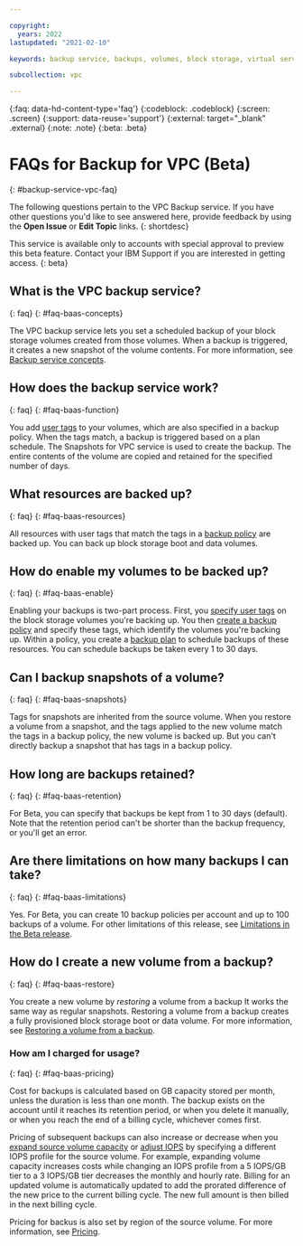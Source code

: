 ```yaml
---

copyright:
  years: 2022
lastupdated: "2021-02-10"

keywords: backup service, backups, volumes, block storage, virtual server instance, instance, FAQ

subcollection: vpc

---
```


{:faq: data-hd-content-type='faq'}
{:codeblock: .codeblock}
{:screen: .screen}
{:support: data-reuse='support'}
{:external: target="_blank" .external}
{:note: .note}
{:beta: .beta}

# FAQs for Backup for VPC (Beta)
{: #backup-service-vpc-faq}

The following questions pertain to the VPC Backup service. If you have other questions you'd like to see answered here, provide feedback by using the **Open Issue** or **Edit Topic** links.
{: shortdesc}

This service is available only to accounts with special approval to preview this beta feature. Contact your IBM Support if you are interested in getting access.
{: beta}

## What is the VPC backup service?
{: faq}
{: #faq-baas-concepts}

The VPC backup service lets you set a scheduled backup of your block storage volumes created from those volumes. When a backup is triggered, it creates a new snapshot of the volume contents. For more information, see [Backup service concepts](/docs/vpc?topic=vpc-backup-service-about#backup-service-concepts).

## How does the backup service work?
{: faq}
{: #faq-baas-function}

You add [user tags](/docs/vpc?topic=vpc-backup-service-about&interface=ui#backup-service-about-tags) to your volumes, which are also specified in a backup policy. When the tags match, a backup is triggered based on a plan schedule. The Snapshots for VPC service is used to create the backup. The entire contents of the volume are copied and retained for the specified number of days.

## What resources are backed up?
{: faq}
{: #faq-baas-resources}

All resources with user tags that match the tags in a [backup policy](https://test.cloud.ibm.com/docs/vpc?topic=vpc-backup-service-about&interface=ui#backup-service-policies) are backed up. You can back up block storage boot and data volumes.

## How do enable my volumes to be backed up?
{: faq}
{: #faq-baas-enable}

Enabling your backups is two-part process. First, you [specify user tags](/docs/vpc?topic=vpc-backup-use-policies) on the block storage volumes you're backing up. You then [create a backup policy](/docs/vpc?topic=vpc-backup-policy-create) and specify these tags, which identify the volumes you're backing up. Within a policy, you create a [backup plan](/docs/vpc?topic=vpc-backup-policy-create&interface=ui#backup-plan-ui) to schedule backups of these resources. You can schedule backups be taken every 1 to 30 days.

## Can I backup snapshots of a volume?
{: faq}
{: #faq-baas-snapshots}

Tags for snapshots are inherited from the source volume. When you restore a volume from a snapshot, and the tags applied to the new volume match the tags in a backup policy, the new volume is backed up. But you can't directly backup a snapshot that has tags in a backup policy.

## How long are backups retained?
{: faq}
{: #faq-baas-retention}

For Beta, you can specify that backups be kept from 1 to 30 days (default). Note that the retention period can't be shorter than the backup frequency, or you'll get an error.

## Are there limitations on how many backups I can take?
{: faq}
{: #faq-baas-limitations}

Yes. For Beta, you can create 10 backup policies per account and up to 100 backups of a volume. For other limitations of this release, see [Limitations in the Beta release](/docs/vpc?topic=vpc-backup-service-about&interface=ui#backup-service-limitations).

## How do I create a new volume from a backup?

{: faq}
{: #faq-baas-restore}

You create a new volume by _restoring_ a volume from a backup It works the same way as regular snapshots. Restoring a volume from a backup creates a fully provisioned block storage boot or data volume. For more information, see [Restoring a volume from a backup](/docs/vpc?topic=vpc-backup-service-about&interface=ui#backup-service-restore-concepts).

### How am I charged for usage?
{: faq}
{: #faq-baas-pricing}

Cost for backups is calculated based on GB capacity stored per month, unless the duration is less than one month. The backup exists on the account until it reaches its retention period, or when you delete it manually, or when you reach the end of a billing cycle, whichever comes first.

Pricing of subsequent backups can also increase or decrease when you [expand source volume capacity](/docs/vpc?topic=vpc-expanding-block-storage-volumes) or [adjust IOPS](/docs/vpc?topic=vpc-adjusting-volume-iops) by specifying a different IOPS profile for the source volume. For example, expanding volume capacity increases costs while changing an IOPS profile from a 5 IOPS/GB tier to a 3 IOPS/GB tier decreases the monthly and hourly rate. Billing for an updated volume is automatically updated to add the prorated difference of the new price to the current billing cycle. The new full amount is then billed in the next billing cycle.

Pricing for backus is also set by region of the source volume. For more information, see [Pricing](https://www.ibm.com/cloud/vpc/pricing).
